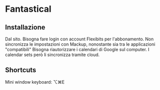# Fantastical

## Installazione
Dal sito.
Bisogna fare login con account Flexibits per l'abbonamento.
Non sincronizza le impostazioni con Mackup, nonostante sia tra le applicazioni "compatibili"
Bisogna riautorizzare i calendari di Google sul computer.
I calendar sets però li sincronizza tramite cloud.

## Shortcuts
Mini window keyboard: ⌥⌘E